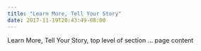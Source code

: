 ```yaml
---
title: "Learn More, Tell Your Story"
date: 2017-11-19T20:43:49-08:00
---
```


Learn More, Tell Your Story, top level of section ... page content
